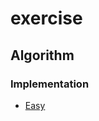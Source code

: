 # exercise
## Algorithm
### Implementation
- <a href="https://github.com/roat167/exercise/tree/master/src/io/kapp/algo/implementation/easy"> Easy </a>
